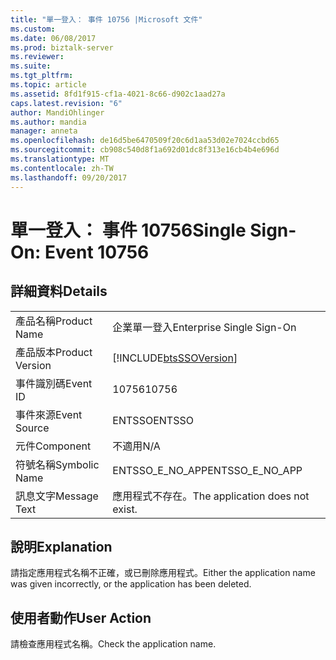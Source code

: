 ```yaml
---
title: "單一登入： 事件 10756 |Microsoft 文件"
ms.custom: 
ms.date: 06/08/2017
ms.prod: biztalk-server
ms.reviewer: 
ms.suite: 
ms.tgt_pltfrm: 
ms.topic: article
ms.assetid: 8fd1f915-cf1a-4021-8c66-d902c1aad27a
caps.latest.revision: "6"
author: MandiOhlinger
ms.author: mandia
manager: anneta
ms.openlocfilehash: de16d5be6470509f20c6d1aa53d02e7024ccbd65
ms.sourcegitcommit: cb908c540d8f1a692d01dc8f313e16cb4b4e696d
ms.translationtype: MT
ms.contentlocale: zh-TW
ms.lasthandoff: 09/20/2017
---
```

# <a name="single-sign-on-event-10756"></a><span data-ttu-id="38e24-102">單一登入： 事件 10756</span><span class="sxs-lookup"><span data-stu-id="38e24-102">Single Sign-On: Event 10756</span></span>
## <a name="details"></a><span data-ttu-id="38e24-103">詳細資料</span><span class="sxs-lookup"><span data-stu-id="38e24-103">Details</span></span>  
  
|||  
|-|-|  
|<span data-ttu-id="38e24-104">產品名稱</span><span class="sxs-lookup"><span data-stu-id="38e24-104">Product Name</span></span>|<span data-ttu-id="38e24-105">企業單一登入</span><span class="sxs-lookup"><span data-stu-id="38e24-105">Enterprise Single Sign-On</span></span>|  
|<span data-ttu-id="38e24-106">產品版本</span><span class="sxs-lookup"><span data-stu-id="38e24-106">Product Version</span></span>|[!INCLUDE[btsSSOVersion](../includes/btsssoversion-md.md)]|  
|<span data-ttu-id="38e24-107">事件識別碼</span><span class="sxs-lookup"><span data-stu-id="38e24-107">Event ID</span></span>|<span data-ttu-id="38e24-108">10756</span><span class="sxs-lookup"><span data-stu-id="38e24-108">10756</span></span>|  
|<span data-ttu-id="38e24-109">事件來源</span><span class="sxs-lookup"><span data-stu-id="38e24-109">Event Source</span></span>|<span data-ttu-id="38e24-110">ENTSSO</span><span class="sxs-lookup"><span data-stu-id="38e24-110">ENTSSO</span></span>|  
|<span data-ttu-id="38e24-111">元件</span><span class="sxs-lookup"><span data-stu-id="38e24-111">Component</span></span>|<span data-ttu-id="38e24-112">不適用</span><span class="sxs-lookup"><span data-stu-id="38e24-112">N/A</span></span>|  
|<span data-ttu-id="38e24-113">符號名稱</span><span class="sxs-lookup"><span data-stu-id="38e24-113">Symbolic Name</span></span>|<span data-ttu-id="38e24-114">ENTSSO_E_NO_APP</span><span class="sxs-lookup"><span data-stu-id="38e24-114">ENTSSO_E_NO_APP</span></span>|  
|<span data-ttu-id="38e24-115">訊息文字</span><span class="sxs-lookup"><span data-stu-id="38e24-115">Message Text</span></span>|<span data-ttu-id="38e24-116">應用程式不存在。</span><span class="sxs-lookup"><span data-stu-id="38e24-116">The application does not exist.</span></span>|  
  
## <a name="explanation"></a><span data-ttu-id="38e24-117">說明</span><span class="sxs-lookup"><span data-stu-id="38e24-117">Explanation</span></span>  
 <span data-ttu-id="38e24-118">請指定應用程式名稱不正確，或已刪除應用程式。</span><span class="sxs-lookup"><span data-stu-id="38e24-118">Either the application name was given incorrectly, or the application has been deleted.</span></span>  
  
## <a name="user-action"></a><span data-ttu-id="38e24-119">使用者動作</span><span class="sxs-lookup"><span data-stu-id="38e24-119">User Action</span></span>  
 <span data-ttu-id="38e24-120">請檢查應用程式名稱。</span><span class="sxs-lookup"><span data-stu-id="38e24-120">Check the application name.</span></span>